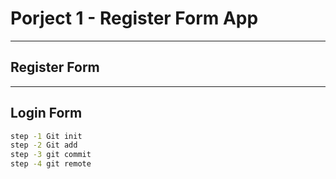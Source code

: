 # Porject 1 - Register Form App
---

## Register Form

---

## Login Form


```sh
step -1 Git init
step -2 Git add
step -3 git commit
step -4 git remote

```